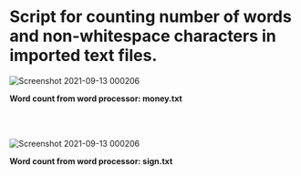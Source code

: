 <h1>Script for counting number of words and non-whitespace characters in imported text files.</h1>



![Screenshot 2021-09-13 000206](https://user-images.githubusercontent.com/54600205/133007066-807a555f-dee7-488e-afe4-b18e439000f9.png)

**Word count from word processor: money.txt**

<br>
<br>


![Screenshot 2021-09-13 000206](https://user-images.githubusercontent.com/54600205/133007129-b8773524-89c4-4f4d-a0f9-338471d1f3e9.png)

**Word count from word processor: sign.txt**

